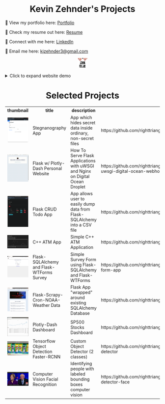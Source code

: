 <p align="center">
	<h1 style="text-align: center">
		Kevin Zehnder's Projects</h1>

👀 View my portfolio here: <a href="https://www.meet-kevin-z.com">Portfolio</a>

📝 Check my resume out here: <a href="https://docs.google.com/document/d/1aQ8PvnHuDNOeEBgaoAXnC720pg4OzhIL4FWX4xzQ95Q/edit?usp=sharing">Resume</a>

💬 Connect with me here: <a href="https://www.linkedin.com/in/meet-kevin-zehnder/"> LinkedIn</a>

📧 Email me here: kjzehnder3@gmail.com

<p align="center">
  <img src="docs/imgs/job1_resized.jpeg" style="width:32px;height:32px;">
</p>

<details>
<summary>Click to expand website demo</summary>
<p align="center">
  <img src="docs/imgs/website.gif">
</p>
</details>

<div class="content">
    <h1 style="text-align: center">Selected Projects</h1>
    <table>
        <tr>
            <th>thumbnail</th>
	    <th>title</th>
            <th>description</th>
            <th>code</th>
        </tr>
	<tr>
		<td><img src="https://github.com/righttrianglesrkewl3/job/blob/main/docs/imgs/homepageSten1.png"></td>
                <td>Stegnanography App</td>
                <td>App which hides secret data inside ordinary, non-secret files</td>
                <td>https://github.com/righttrianglesrkewl3/job/tree/main/python/steganographyApp</td>
    	</tr>
	<tr>
		<td><img src="https://github.com/righttrianglesrkewl3/job/blob/main/docs/imgs/website.gif"></td>
                <td>Flask w/ Plotly-Dash Personal Website</td>
                <td>How To Serve Flask Applications with uWSGI and Nginx on Digital Ocean Droplet</td>
                <td>https://github.com/righttrianglesrkewl3/job/tree/main/python/flask-nginx-uwsgi-digital-ocean-webhost</td>
         </tr>
	 <tr>
		<td><img src="https://github.com/righttrianglesrkewl3/job/blob/main/docs/imgs/todoAppUSAGE1.png"></td>
                <td>Flask CRUD Todo App</td>
                <td>App allows user to easily dump data from Flask-SQLAlchemy into a CSV file</td>
                <td>https://github.com/righttrianglesrkewl3/job/tree/main/python/todoApp</td>
         </tr>
	 <tr>
		<td><img src="https://github.com/righttrianglesrkewl3/job/blob/main/docs/imgs/BANK_DEMO1.png"></td>
                <td>C++ ATM App</td>
                <td>Simple C++ ATM Application</td>
                <td>https://github.com/righttrianglesrkewl3/job/tree/main/c%2B%2B/ATMApplication</td>
          </tr>
	  <tr>
		<td><img src="https://github.com/righttrianglesrkewl3/job/blob/main/docs/imgs/form_survey1.png"></td>
                <td>Flask-SQLAlchemy and Flask-WTForms Survey</td>
                <td>Simple Survey Form using Flask-SQLAlchemy and Flask-WTForms</td>
                <td>https://github.com/righttrianglesrkewl3/job/tree/main/python/simple-survey-form-app</td>
           </tr>
	   <tr>
		<td><img src="https://github.com/righttrianglesrkewl3/job/blob/main/docs/imgs/flask_sqla_existing.png"></td>
                <td>Flask-Scrapy-Cron-NOAA-Weather Data</td>
                <td>Flask App "wrapped" around existing SQLAlchemy Database</td>
                <td>https://github.com/righttrianglesrkewl3/job/tree/main/python/flask_existing_sqla</td>
            </tr>
	    <tr>
	    	<td><img src="https://github.com/righttrianglesrkewl3/job/blob/main/docs/imgs/dash_sp500.gif"></td>
	    	<td>Plotly-Dash Dashboard</td>
	    	<td>SP500 Stocks Dashboard</td>
	    	<td>https://github.com/righttrianglesrkewl3/job/tree/main/python/plotlydash-sp500</td>
	    <tr>
                <td><img src="https://github.com/righttrianglesrkewl3/job/blob/main/docs/imgs/usage1.png"></td>
                <td>Tensorflow Object Detection Faster-RCNN</td>
                <td>Custom Object Detector (2 classes)</td>
                <td>https://github.com/righttrianglesrkewl3/job/tree/main/python/cv-sanitizer-detector</td>
            </tr>
	    <tr>
		<td><img src="https://github.com/righttrianglesrkewl3/job/blob/main/docs/imgs/candidates_facial_recognition.jpg"></td>
                <td>Computer Vision Facial Recognition</td>
                <td>Identifying people with labeled bounding boxes computer vision</td>
                <td>https://github.com/righttrianglesrkewl3/job/tree/main/python/cv-president-detector-face</td>
            </tr>
    </table>

  </body>
</html

